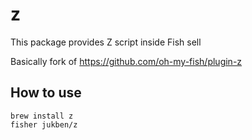 # z

This package provides Z script inside Fish sell

Basically fork of https://github.com/oh-my-fish/plugin-z

## How to use

```
brew install z
fisher jukben/z
```
